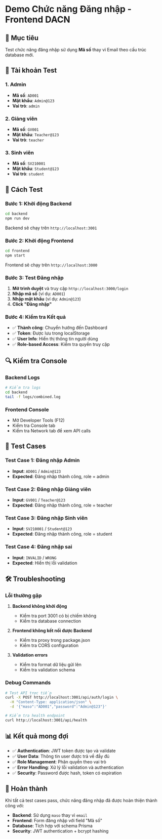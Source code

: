 # Demo Chức năng Đăng nhập - Frontend DACN

## 🎯 Mục tiêu
Test chức năng đăng nhập sử dụng **Mã số** thay vì Email theo cấu trúc database mới.

## 🔐 Tài khoản Test

### 1. Admin
- **Mã số**: `AD001`
- **Mật khẩu**: `Admin@123`
- **Vai trò**: `admin`

### 2. Giảng viên
- **Mã số**: `GV001`
- **Mật khẩu**: `Teacher@123`
- **Vai trò**: `teacher`

### 3. Sinh viên
- **Mã số**: `SV210001`
- **Mật khẩu**: `Student@123`
- **Vai trò**: `student`

## 🚀 Cách Test

### Bước 1: Khởi động Backend
```bash
cd backend
npm run dev
```
Backend sẽ chạy trên `http://localhost:3001`

### Bước 2: Khởi động Frontend
```bash
cd frontend
npm start
```
Frontend sẽ chạy trên `http://localhost:3000`

### Bước 3: Test Đăng nhập

1. **Mở trình duyệt** và truy cập `http://localhost:3000/login`
2. **Nhập mã số** (ví dụ: `AD001`)
3. **Nhập mật khẩu** (ví dụ: `Admin@123`)
4. **Click "Đăng nhập"**

### Bước 4: Kiểm tra Kết quả

- ✅ **Thành công**: Chuyển hướng đến Dashboard
- ✅ **Token**: Được lưu trong localStorage
- ✅ **User Info**: Hiển thị thông tin người dùng
- ✅ **Role-based Access**: Kiểm tra quyền truy cập

## 🔍 Kiểm tra Console

### Backend Logs
```bash
# Kiểm tra logs
cd backend
tail -f logs/combined.log
```

### Frontend Console
- Mở Developer Tools (F12)
- Kiểm tra Console tab
- Kiểm tra Network tab để xem API calls

## 📱 Test Cases

### Test Case 1: Đăng nhập Admin
- **Input**: `AD001` / `Admin@123`
- **Expected**: Đăng nhập thành công, role = admin

### Test Case 2: Đăng nhập Giảng viên
- **Input**: `GV001` / `Teacher@123`
- **Expected**: Đăng nhập thành công, role = teacher

### Test Case 3: Đăng nhập Sinh viên
- **Input**: `SV210001` / `Student@123`
- **Expected**: Đăng nhập thành công, role = student

### Test Case 4: Đăng nhập sai
- **Input**: `INVALID` / `WRONG`
- **Expected**: Hiển thị lỗi validation

## 🛠️ Troubleshooting

### Lỗi thường gặp

1. **Backend không khởi động**
   - Kiểm tra port 3001 có bị chiếm không
   - Kiểm tra database connection

2. **Frontend không kết nối được Backend**
   - Kiểm tra proxy trong package.json
   - Kiểm tra CORS configuration

3. **Validation errors**
   - Kiểm tra format dữ liệu gửi lên
   - Kiểm tra validation schema

### Debug Commands

```bash
# Test API trực tiếp
curl -X POST http://localhost:3001/api/auth/login \
  -H "Content-Type: application/json" \
  -d '{"maso":"AD001","password":"Admin@123"}'

# Kiểm tra health endpoint
curl http://localhost:3001/api/health
```

## 📊 Kết quả mong đợi

- ✅ **Authentication**: JWT token được tạo và validate
- ✅ **User Data**: Thông tin user được trả về đầy đủ
- ✅ **Role Management**: Phân quyền theo vai trò
- ✅ **Error Handling**: Xử lý lỗi validation và authentication
- ✅ **Security**: Password được hash, token có expiration

## 🎉 Hoàn thành

Khi tất cả test cases pass, chức năng đăng nhập đã được hoàn thiện thành công với:
- **Backend**: Sử dụng `maso` thay vì `email`
- **Frontend**: Form đăng nhập với field "Mã số"
- **Database**: Tích hợp với schema Prisma
- **Security**: JWT authentication + bcrypt hashing
